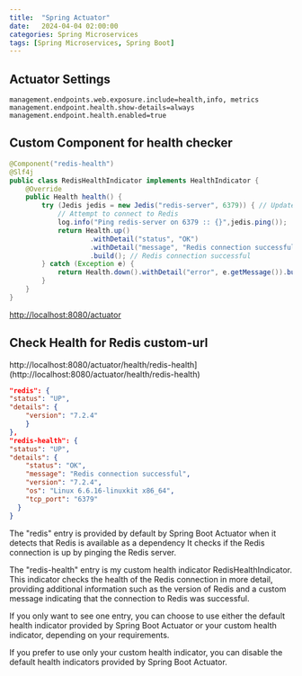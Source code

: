 ```yaml
---
title:  "Spring Actuator"
date:   2024-04-04 02:00:00
categories: Spring Microservices
tags: [Spring Microservices, Spring Boot]
---
```


## Actuator Settings

```properties
management.endpoints.web.exposure.include=health,info, metrics
management.endpoint.health.show-details=always
management.endpoint.health.enabled=true
```

## Custom Component for health checker

```java
@Component("redis-health")
@Slf4j
public class RedisHealthIndicator implements HealthIndicator {
    @Override
    public Health health() {
        try (Jedis jedis = new Jedis("redis-server", 6379)) { // Update with your Redis host and port
            // Attempt to connect to Redis
            log.info("Ping redis-server on 6379 :: {}",jedis.ping());
            return Health.up()
                    .withDetail("status", "OK")
                    .withDetail("message", "Redis connection successful")
                    .build(); // Redis connection successful
        } catch (Exception e) {
            return Health.down().withDetail("error", e.getMessage()).build(); // Redis connection failed
        }
    }
}
```

[http://localhost:8080/actuator](http://localhost:8080/actuator)

## Check Health for Redis custom-url
http://localhost:8080/actuator/health/redis-health](http://localhost:8080/actuator/health/redis-health)

```json
"redis": {
"status": "UP",
"details": {
    "version": "7.2.4"
    }
},
"redis-health": {
"status": "UP",
"details": {
    "status": "OK",
    "message": "Redis connection successful",
    "version": "7.2.4",
    "os": "Linux 6.6.16-linuxkit x86_64",
    "tcp_port": "6379"
  }
}
```

The "redis" entry is provided by default by Spring Boot Actuator when it detects that Redis is available as a dependency 
It checks if the Redis connection is up by pinging the Redis server.

The "redis-health" entry is my custom health indicator RedisHealthIndicator. 
This indicator checks the health of the Redis connection in more detail, providing additional information 
such as the version of Redis and a custom message indicating that the connection to Redis was successful.

If you only want to see one entry, you can choose to use either the default health indicator provided by 
Spring Boot Actuator or your custom health indicator, depending on your requirements. 

If you prefer to use only your custom health indicator, you can disable the default health indicators provided by Spring Boot Actuator.